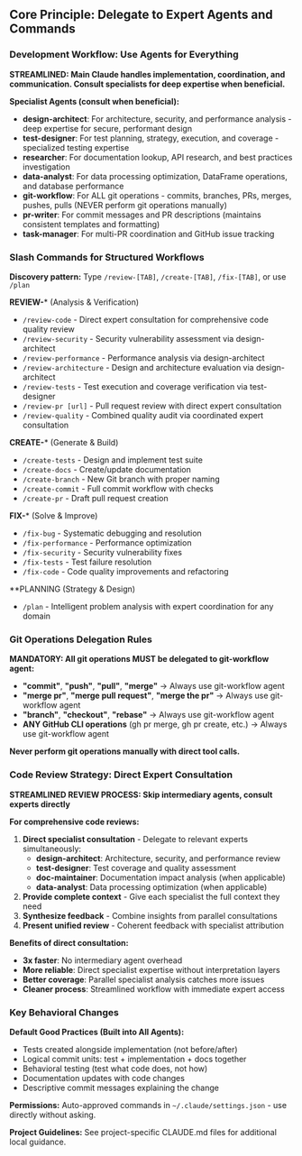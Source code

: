 ## Core Principle: Delegate to Expert Agents and Commands

### Development Workflow: Use Agents for Everything

**STREAMLINED: Main Claude handles implementation, coordination, and communication. Consult specialists for deep expertise when beneficial.**

**Specialist Agents (consult when beneficial):**
- **design-architect**: For architecture, security, and performance analysis - deep expertise for secure, performant design
- **test-designer**: For test planning, strategy, execution, and coverage - specialized testing expertise  
- **researcher**: For documentation lookup, API research, and best practices investigation
- **data-analyst**: For data processing optimization, DataFrame operations, and database performance
- **git-workflow**: For ALL git operations - commits, branches, PRs, merges, pushes, pulls (NEVER perform git operations manually)
- **pr-writer**: For commit messages and PR descriptions (maintains consistent templates and formatting)
- **task-manager**: For multi-PR coordination and GitHub issue tracking

### Slash Commands for Structured Workflows

**Discovery pattern:** Type `/review-[TAB]`, `/create-[TAB]`, `/fix-[TAB]`, or use `/plan`

**REVIEW-*** (Analysis & Verification)
- `/review-code` - Direct expert consultation for comprehensive code quality review
- `/review-security` - Security vulnerability assessment via design-architect
- `/review-performance` - Performance analysis via design-architect
- `/review-architecture` - Design and architecture evaluation via design-architect
- `/review-tests` - Test execution and coverage verification via test-designer
- `/review-pr [url]` - Pull request review with direct expert consultation
- `/review-quality` - Combined quality audit via coordinated expert consultation

**CREATE-*** (Generate & Build)
- `/create-tests` - Design and implement test suite
- `/create-docs` - Create/update documentation
- `/create-branch` - New Git branch with proper naming
- `/create-commit` - Full commit workflow with checks
- `/create-pr` - Draft pull request creation

**FIX-*** (Solve & Improve)
- `/fix-bug` - Systematic debugging and resolution
- `/fix-performance` - Performance optimization
- `/fix-security` - Security vulnerability fixes
- `/fix-tests` - Test failure resolution
- `/fix-code` - Code quality improvements and refactoring

**PLANNING (Strategy & Design)
- `/plan` - Intelligent problem analysis with expert coordination for any domain

### Git Operations Delegation Rules

**MANDATORY: All git operations MUST be delegated to git-workflow agent:**
- **"commit"**, **"push"**, **"pull"**, **"merge"** → Always use git-workflow agent
- **"merge pr"**, **"merge pull request"**, **"merge the pr"** → Always use git-workflow agent  
- **"branch"**, **"checkout"**, **"rebase"** → Always use git-workflow agent
- **ANY GitHub CLI operations** (gh pr merge, gh pr create, etc.) → Always use git-workflow agent

**Never perform git operations manually with direct tool calls.**

### Code Review Strategy: Direct Expert Consultation

**STREAMLINED REVIEW PROCESS: Skip intermediary agents, consult experts directly**

**For comprehensive code reviews:**
1. **Direct specialist consultation** - Delegate to relevant experts simultaneously:
   - **design-architect**: Architecture, security, and performance review
   - **test-designer**: Test coverage and quality assessment
   - **doc-maintainer**: Documentation impact analysis (when applicable)
   - **data-analyst**: Data processing optimization (when applicable)
2. **Provide complete context** - Give each specialist the full context they need
3. **Synthesize feedback** - Combine insights from parallel consultations
4. **Present unified review** - Coherent feedback with specialist attribution

**Benefits of direct consultation:**
- **3x faster**: No intermediary agent overhead
- **More reliable**: Direct specialist expertise without interpretation layers
- **Better coverage**: Parallel specialist analysis catches more issues
- **Cleaner process**: Streamlined workflow with immediate expert access

### Key Behavioral Changes

**Default Good Practices (Built into All Agents):**
- Tests created alongside implementation (not before/after)
- Logical commit units: test + implementation + docs together
- Behavioral testing (test what code does, not how)
- Documentation updates with code changes
- Descriptive commit messages explaining the change

**Permissions:**
Auto-approved commands in `~/.claude/settings.json` - use directly without asking.

**Project Guidelines:**
See project-specific CLAUDE.md files for additional local guidance.